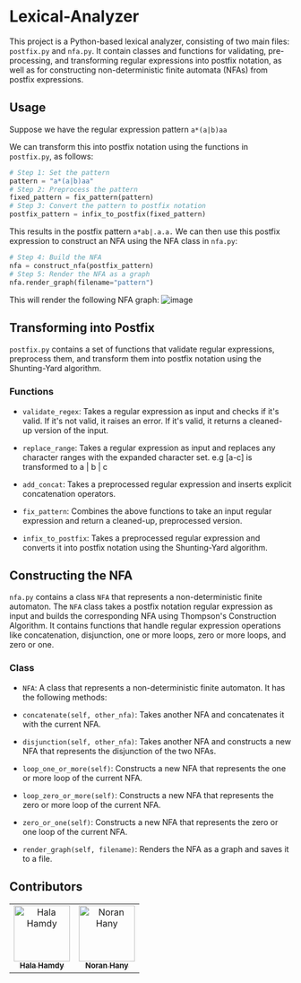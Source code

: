 # Lexical-Analyzer

This project is a Python-based lexical analyzer, consisting of two main files: `postfix.py` and `nfa.py`. It contain classes and functions for validating, pre-processing, and transforming regular expressions into postfix notation, as well as for constructing non-deterministic finite automata (NFAs) from postfix expressions.

## Usage
Suppose we have the regular expression pattern `a*(a|b)aa` 

We can transform this into postfix notation using the functions in `postfix.py`, as follows:

```python
# Step 1: Set the pattern
pattern = "a*(a|b)aa"
# Step 2: Preprocess the pattern
fixed_pattern = fix_pattern(pattern)
# Step 3: Convert the pattern to postfix notation
postfix_pattern = infix_to_postfix(fixed_pattern)
```

This results in the postfix pattern `a*ab|.a.a.` We can then use this postfix expression to construct an NFA using the NFA class in `nfa.py`:

```python 
# Step 4: Build the NFA
nfa = construct_nfa(postfix_pattern)
# Step 5: Render the NFA as a graph
nfa.render_graph(filename="pattern")
```
This will render the following NFA graph:
![image](https://user-images.githubusercontent.com/59095993/230684642-66d26747-7c02-41bb-8275-98deb6ac0013.png)

## Transforming into Postfix
`postfix.py` contains a set of functions that validate regular expressions, preprocess them, and transform them into postfix notation using the Shunting-Yard algorithm.

### Functions
- `validate_regex`: Takes a regular expression as input and checks if it's valid. If it's not valid, it raises an error. If it's valid, it returns a cleaned-up version of the input.

- `replace_range`: Takes a regular expression as input and replaces any character ranges with the expanded character set. e.g [a-c] is transformed to a | b | c

- `add_concat`: Takes a preprocessed regular expression and inserts explicit concatenation operators.
- `fix_pattern`: Combines the above functions to take an input regular expression and return a cleaned-up, preprocessed version.

- `infix_to_postfix`: Takes a preprocessed regular expression and converts it into postfix notation using the Shunting-Yard algorithm.

## Constructing the NFA
`nfa.py` contains a class `NFA` that represents a non-deterministic finite automaton. The `NFA` class takes a postfix notation regular expression as input and builds the corresponding NFA using Thompson's Construction Algorithm. It contains functions that handle regular expression operations like concatenation, disjunction, one or more loops, zero or more loops, and zero or one.

### Class
- `NFA`: A class that represents a non-deterministic finite automaton. It has the following methods:

- `concatenate(self, other_nfa)`: Takes another NFA and concatenates it with the current NFA.
- `disjunction(self, other_nfa)`: Takes another NFA and constructs a new NFA that represents the disjunction of the two NFAs.
- `loop_one_or_more(self)`: Constructs a new NFA that represents the one or more loop of the current NFA.
- `loop_zero_or_more(self)`: Constructs a new NFA that represents the zero or more loop of the current NFA.
- `zero_or_one(self)`: Constructs a new NFA that represents the zero or one loop of the current NFA.
- `render_graph(self, filename)`: Renders the NFA as a graph and saves it to a file.

## Contributors
<table align="center">
  <tr>
    <td align="center">
    <a href="https://github.com/Halahamdy22" target="_black">
    <img src="https://avatars.githubusercontent.com/u/56937106?v=4" width="100px;" alt="Hala Hamdy"/>
    <br />
    <sub><b>Hala Hamdy</b></sub></a>
    </td>
    <td align="center">
    <a href="https://github.com/NouranHany" target="_black">
    <img src="https://avatars.githubusercontent.com/u/59095993?v=4" width="100px;" alt="Noran Hany"/>
    <br />
    <sub><b>Noran Hany</b></sub></a>
    </td>
  </tr>
 </table>

